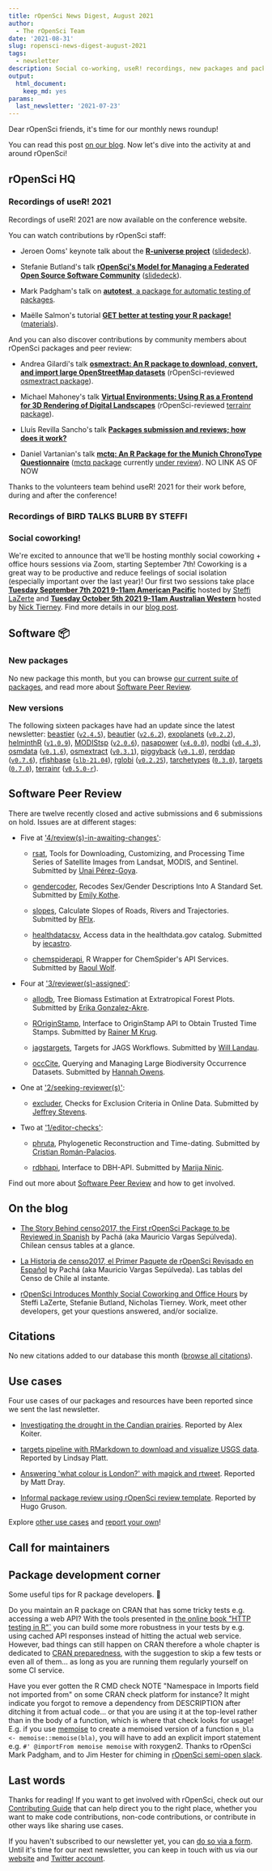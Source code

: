 ```yaml
---
title: rOpenSci News Digest, August 2021
author:
  - The rOpenSci Team
date: '2021-08-31'
slug: ropensci-news-digest-august-2021
tags:
  - newsletter
description: Social co-working, useR! recordings, new packages and package news
output:
  html_document:
    keep_md: yes
params:
  last_newsletter: '2021-07-23'
---
```



<!-- Before sending DELETE THE INDEX_CACHE and re-knit! -->

Dear rOpenSci friends, it's time for our monthly news roundup!
<!-- blabla -->
You can read this post [on our blog](/blog/2021/08/31/ropensci-news-digest-august-2021).
Now let's dive into the activity at and around rOpenSci!

## rOpenSci HQ

### Recordings of useR! 2021

Recordings of useR! 2021 are now available on the conference website.

You can watch contributions by rOpenSci staff:

* Jeroen Ooms' keynote talk about the [**R-universe project**](https://www.youtube.com/watch?v=8cv2qsZ_xZw&list=PL4IzsxWztPdmHoJwIVa4um44w2GMjctmP&index=8) ([slidedeck](https://jeroen.github.io/user2021/#1)).

* Stefanie Butland's talk [**rOpenSci's Model for Managing a Federated Open Source Software Community**](https://youtu.be/2B7H8WJOX40?t=1048) ([slidedeck](https://docs.google.com/presentation/d/1W4DepLd6FvunkGsTloyn-be_X5jI7dS-gAVtpsJb6iM)).

* Mark Padgham's talk on [**autotest**, a package for automatic testing of packages](https://youtu.be/-PsaqMWfUIg?t=28).

* Maëlle Salmon's tutorial [**GET better at testing your R package!**](https://www.youtube.com/watch?v=tzQGg1kAzGs) ([materials](https://http-testing-r.netlify.app/)).

And you can also discover contributions by community members about rOpenSci packages and peer review:

* Andrea Gilardi's talk [**osmextract: An R package to download, convert, and import large OpenStreetMap datasets**](https://youtu.be/8PMF7cBBH7k?t=3664) (rOpenSci-reviewed [osmextract package](https://docs.ropensci.org/osmextract)).

* Michael Mahoney's talk [**Virtual Environments: Using R as a Frontend for 3D Rendering of Digital Landscapes**](https://youtu.be/tbt8ZsHm5eA?t=2235) (rOpenSci-reviewed [terrainr package](https://docs.ropensci.org/terrainr/)).

* Lluís Revilla Sancho's talk [**Packages submission and reviews; how does it work?**](https://youtu.be/2B7H8WJOX40?t=3352)

* Daniel Vartanian's talk [**mctq: An R Package for the Munich ChronoType Questionnaire**]() ([mctq package](https://github.com/gipsousp/mctq) currently [under review](https://github.com/ropensci/software-review/issues/434)). NO LINK AS OF NOW

Thanks to the volunteers team behind useR! 2021 for their work before, during and after the conference!


### Recordings of BIRD TALKS BLURB BY STEFFI

### Social coworking!

We're excited to announce that we'll be hosting monthly social coworking + office hours sessions via Zoom, starting September 7th!
Coworking is a great way to be productive and reduce feelings of social isolation (especially important over the last year)!
Our first two sessions take place **[Tuesday September 7th 2021 9-11am American Pacific](/events/coworking-2021-09/)** hosted by [Steffi LaZerte](/author/steffi-lazerte/) and **[Tuesday October 5th 2021 9-11am Australian Western](/events/coworking-2021-10/)** hosted by [Nick Tierney](/author/nicholas-tierney/).
Find more details in our [blog post](/blog/2021/08/17/coworking-sessions/).

## Software :package:

### New packages




<!-- The following  package recently became a part of our software suite:-->



No new package this month, but you can browse [our current suite of packages](/packages), and read more about [Software Peer Review](/software-review).

### New versions



The following sixteen packages have had an update since the latest newsletter: [beastier](https://docs.ropensci.org/beastier "Call BEAST2") ([`v2.4.5`](https://github.com/ropensci/beastier/releases/tag/v2.4.5)), [beautier](https://docs.ropensci.org/beautier "BEAUti from R") ([`v2.6.2`](https://github.com/ropensci/beautier/releases/tag/v2.6.2)), [exoplanets](https://docs.ropensci.org/exoplanets "Access NASA's Exoplanet Archive Data") ([`v0.2.2`](https://github.com/ropensci/exoplanets/releases/tag/v0.2.2)), [helminthR](https://docs.ropensci.org/helminthR "Access London Natural History Museum Host-Helminth Record Database") ([`v1.0.9`](https://github.com/ropensci/helminthR/releases/tag/v1.0.9)), [MODIStsp](https://docs.ropensci.org/MODIStsp "Find, Download and Process MODIS Land Products
    Data") ([`v2.0.6`](https://github.com/ropensci/MODIStsp/releases/tag/v2.0.6)), [nasapower](https://docs.ropensci.org/nasapower "NASA POWER API Client") ([`v4.0.0`](https://github.com/ropensci/nasapower/releases/tag/v4.0.0)), [nodbi](https://docs.ropensci.org/nodbi "NoSQL Database Connector") ([`v0.4.3`](https://github.com/ropensci/nodbi/releases/tag/v0.4.3)), [osmdata](https://docs.ropensci.org/osmdata "Import OpenStreetMap Data as Simple Features or Spatial Objects") ([`v0.1.6`](https://github.com/ropensci/osmdata/releases/tag/v0.1.6)), [osmextract](https://docs.ropensci.org/osmextract "Download and Import Open Street Map Data Extracts") ([`v0.3.1`](https://github.com/ropensci/osmextract/releases/tag/v0.3.1)), [piggyback](https://docs.ropensci.org/piggyback "Managing Larger Data on a GitHub Repository") ([`v0.1.0`](https://github.com/ropensci/piggyback/releases/tag/v0.1.0)), [rerddap](https://docs.ropensci.org/rerddap "General Purpose Client for ERDDAP Servers") ([`v0.7.6`](https://github.com/ropensci/rerddap/releases/tag/v0.7.6)), [rfishbase](https://docs.ropensci.org/rfishbase "R Interface to FishBase") ([`slb-21.04`](https://github.com/ropensci/rfishbase/releases/tag/slb-21.04)), [rglobi](https://docs.ropensci.org/rglobi "R Interface to Global Biotic Interactions") ([`v0.2.25`](https://github.com/ropensci/rglobi/releases/tag/v0.2.25)), [tarchetypes](https://docs.ropensci.org/tarchetypes "Archetypes for Targets") ([`0.3.0`](https://github.com/ropensci/tarchetypes/releases/tag/0.3.0)), [targets](https://docs.ropensci.org/targets "Dynamic Function-Oriented Make-Like Declarative Workflows") ([`0.7.0`](https://github.com/ropensci/targets/releases/tag/0.7.0)), [terrainr](https://docs.ropensci.org/terrainr "Landscape Visualizations in R and Unity") ([`v0.5.0-r`](https://github.com/ropensci/terrainr/releases/tag/v0.5.0-r)).

## Software Peer Review

There are twelve recently closed and active submissions and 6 submissions on hold. Issues are at different stages: 

* Five at ['4/review(s)-in-awaiting-changes'](https://github.com/ropensci/software-review/issues?q=is%3Aissue+is%3Aopen+sort%3Aupdated-desc+label%3A4/review(s)-in-awaiting-changes):

     * [rsat](https://github.com/ropensci/software-review/issues/437), Tools for Downloading, Customizing, and Processing Time Series of Satellite Images from Landsat, MODIS, and Sentinel. Submitted by [Unai Pérez-Goya](https://unai-perez.github.io/).

    * [gendercoder](https://github.com/ropensci/software-review/issues/435), Recodes Sex/Gender Descriptions Into A Standard Set. Submitted by [Emily Kothe](http://emilykothe.com).

    * [slopes](https://github.com/ropensci/software-review/issues/420), Calculate Slopes of Roads, Rivers and Trajectories. Submitted by [RFlx](http://www.rosafelix.bike).

    * [healthdatacsv](https://github.com/ropensci/software-review/issues/358), Access data in the healthdata.gov catalog. Submitted by [iecastro](http://iecastro.netlify.com).

    * [chemspiderapi](https://github.com/ropensci/software-review/issues/329), R Wrapper for ChemSpider's API Services. Submitted by [Raoul Wolf](https://github.com/RaoulWolf).

* Four at ['3/reviewer(s)-assigned'](https://github.com/ropensci/software-review/issues?q=is%3Aissue+is%3Aopen+sort%3Aupdated-desc+label%3A3/reviewer(s)-assigned):

     * [allodb](https://github.com/ropensci/software-review/issues/436), Tree Biomass Estimation at Extratropical Forest Plots. Submitted by [Erika Gonzalez-Akre](https://sites.google.com/site/forestecoclimlab/home).

    * [ROriginStamp](https://github.com/ropensci/software-review/issues/433), Interface to OriginStamp API to Obtain Trusted Time Stamps. Submitted by [Rainer M Krug](https://github.com/rkrug).

    * [jagstargets](https://github.com/ropensci/software-review/issues/425), Targets for JAGS Workflows. Submitted by [Will Landau](https://wlandau.github.io).

    * [occCite](https://github.com/ropensci/software-review/issues/407), Querying and Managing Large Biodiversity Occurrence Datasets. Submitted by [Hannah Owens](http://hannahlowens.weebly.com/).

* One at ['2/seeking-reviewer(s)'](https://github.com/ropensci/software-review/issues?q=is%3Aissue+is%3Aopen+sort%3Aupdated-desc+label%3A2/seeking-reviewer(s)):

     * [excluder](https://github.com/ropensci/software-review/issues/455), Checks for Exclusion Criteria in Online Data. Submitted by [Jeffrey Stevens](https://decisionslab.unl.edu/).

* Two at ['1/editor-checks'](https://github.com/ropensci/software-review/issues?q=is%3Aissue+is%3Aopen+sort%3Aupdated-desc+label%3A1/editor-checks):

     * [phruta](https://github.com/ropensci/software-review/issues/458), Phylogenetic Reconstruction and Time-dating. Submitted by [Cristian Román-Palacios](http://cromanpa94.github.io/cromanpa/).

    * [rdbhapi](https://github.com/ropensci/software-review/issues/443), Interface to DBH-API. Submitted by [Marija Ninic](https://hkdir.no/).

Find out more about [Software Peer Review](/software-review) and how to get involved.

## On the blog

<!-- Do not forget to rebase your branch! -->



* [The Story Behind censo2017, the First rOpenSci Package to be Reviewed in Spanish](/blog/2021/07/27/censo2017) by Pachá (aka Mauricio Vargas Sepúlveda). Chilean census tables at a glance.

* [La Historia de censo2017, el Primer Paquete de rOpenSci Revisado en Español](/blog/2021/07/27/censo2017-es) by Pachá (aka Mauricio Vargas Sepúlveda). Las tablas del Censo de Chile al instante.

* [rOpenSci Introduces Monthly Social Coworking and Office Hours](/blog/2021/08/17/coworking-sessions) by Steffi LaZerte, Stefanie Butland, Nicholas Tierney. Work, meet other developers, get your questions answered, and/or socialize.

## Citations

No new citations added to our database this month ([browse all citations](/citations)).

## Use cases



Four use cases of our packages and resources have been reported since we sent the last newsletter.

* [Investigating the drought in the Candian prairies](https://discuss.ropensci.org/t/investigating-the-drought-in-the-candian-prairies/2556). Reported by Alex Koiter.

* [targets pipeline with RMarkdown to download and visualize USGS data](https://discuss.ropensci.org/t/targets-pipeline-with-rmarkdown-to-download-and-visualize-usgs-data/2559). Reported by Lindsay Platt.

* [Answering 'what colour is London?' with magick and rtweet](https://discuss.ropensci.org/t/answering-what-colour-is-london-with-magick-and-rtweet/2562). Reported by Matt Dray.

* [Informal package review using rOpenSci review template](https://discuss.ropensci.org/t/informal-package-review-using-ropensci-review-template/2570). Reported by Hugo Gruson.

Explore [other use cases](/usecases) and [report your own](https://discuss.ropensci.org/c/usecases/10)!

## Call for maintainers

<!--IF CALL
* [our guidance on _Changing package maintainers_](https://devguide.ropensci.org/changing-maintainers.html)
* [our _Package Curation Policy_](https://devguide.ropensci.org/curationpolicy.html)

IF NO CALL
There's no open call for new maintainers at this point but you can refer to our [contributing guide](https://contributing.ropensci.org/) for finding ways to get involved!
As the maintainer of an rOpenSci package, feel free to contact us on Slack or email `info@ropensci.org` to get your call for maintainer featured in the next newsletter. -->

## Package development corner

Some useful tips for R package developers. :eyes:

Do you maintain an R package on CRAN that has some tricky tests e.g. accessing a web API?
With the tools presented in [the online book "HTTP testing in R"`](https://books.ropensci.org/http-testing/) you can build some more robustness in your tests by e.g. using cached API responses instead of hitting the actual web service.
However, bad things can still happen on CRAN therefore a whole chapter is dedicated to [CRAN preparedness](https://books.ropensci.org/http-testing/cran-preparedness.html), with the suggestion to skip a few tests or even all of them... as long as you are running them regularly yourself on some CI service.

Have you ever gotten the R CMD check NOTE "Namespace in Imports field not imported from" on some CRAN check platform for instance?
It might indicate you forgot to remove a dependency from DESCRIPTION after ditching it from actual code... or that you are using it at the top-level rather than in the body of a function, which is where that check looks for usage!
E.g. if you use [memoise](https://memoise.r-lib.org/) to create a memoised version of a function `m_bla <- memoise::memoise(bla)`, you will have to add an explicit import statement e.g. `#' @importFrom memoise memoise` with roxygen2.
Thanks to rOpenSci Mark Padgham, and to Jim Hester for chiming in [rOpenSci semi-open slack](https://contributing.ropensci.org/resources.html#channels).

<!-- To be curated by hand -->

## Last words

Thanks for reading! If you want to get involved with rOpenSci, check out our [Contributing Guide](https://contributing.ropensci.org) that can help direct you to the right place, whether you want to make code contributions, non-code contributions, or contribute in other ways like sharing use cases.

If you haven't subscribed to our newsletter yet, you can [do so via a form](/news/). Until it's time for our next newsletter, you can keep in touch with us via our [website](/) and [Twitter account](https://twitter.com/ropensci).
